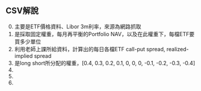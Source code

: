 ## CSV解說
0. 主要是ETF價格資料、Libor 3m利率，來源為網路抓取
1. 是採取固定權重，每月再平衡的Portfolio NAV，以及在此權重下，每檔ETF要買多少單位
2. 利用老師上課所給資料，計算出的每日各檔ETF call-put spread, realized-implied spread
3. 是long short所分配的權重，[0.4, 0.3, 0.2, 0.1, 0, 0, 0, -0.1, -0.2, -0.3, -0.4]
4. 
5. 
6. 
